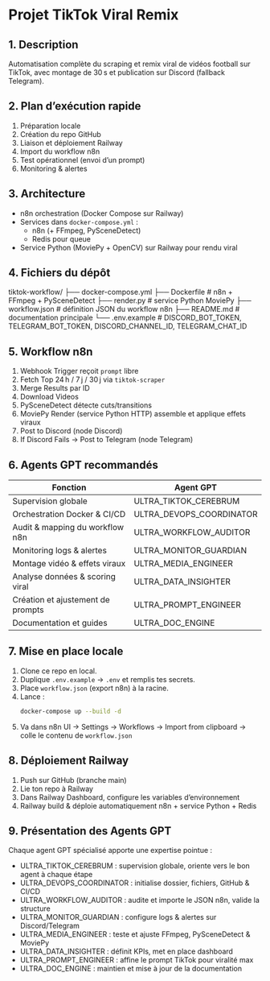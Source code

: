 # Projet TikTok Viral Remix

## 1. Description
Automatisation complète du scraping et remix viral de vidéos football sur TikTok, avec montage de 30 s et publication sur Discord (fallback Telegram).
## 2. Plan d’exécution rapide

1. Préparation locale  
2. Création du repo GitHub  
3. Liaison et déploiement Railway  
4. Import du workflow n8n  
5. Test opérationnel (envoi d’un prompt)  
6. Monitoring & alertes

## 3. Architecture
- n8n orchestration (Docker Compose sur Railway)
- Services dans `docker-compose.yml` :
  - n8n (+ FFmpeg, PySceneDetect)
  - Redis pour queue
- Service Python (MoviePy + OpenCV) sur Railway pour rendu viral

## 4. Fichiers du dépôt
tiktok-workflow/
├── docker-compose.yml
├── Dockerfile              # n8n + FFmpeg + PySceneDetect
├── render.py               # service Python MoviePy
├── workflow.json           # définition JSON du workflow n8n
├── README.md               # documentation principale
└── .env.example            # DISCORD_BOT_TOKEN, TELEGRAM_BOT_TOKEN, DISCORD_CHANNEL_ID, TELEGRAM_CHAT_ID

## 5. Workflow n8n
1. Webhook Trigger reçoit `prompt` libre
2. Fetch Top 24 h / 7 j / 30 j via `tiktok-scraper`
3. Merge Results par ID
4. Download Videos
5. PySceneDetect détecte cuts/transitions
6. MoviePy Render (service Python HTTP) assemble et applique effets viraux
7. Post to Discord (node Discord)
8. If Discord Fails → Post to Telegram (node Telegram)

## 6. Agents GPT recommandés
| Fonction                              | Agent GPT                  |
| ------------------------------------- | -------------------------- |
| Supervision globale                   | ULTRA_TIKTOK_CEREBRUM      |
| Orchestration Docker & CI/CD          | ULTRA_DEVOPS_COORDINATOR   |
| Audit & mapping du workflow n8n       | ULTRA_WORKFLOW_AUDITOR     |
| Monitoring logs & alertes             | ULTRA_MONITOR_GUARDIAN     |
| Montage vidéo & effets viraux         | ULTRA_MEDIA_ENGINEER       |
| Analyse données & scoring viral       | ULTRA_DATA_INSIGHTER       |
| Création et ajustement de prompts     | ULTRA_PROMPT_ENGINEER      |
| Documentation et guides               | ULTRA_DOC_ENGINE           |

## 7. Mise en place locale
1. Clone ce repo en local.
2. Duplique `.env.example` → `.env` et remplis tes secrets.
3. Place `workflow.json` (export n8n) à la racine.
4. Lance :
   ```bash
   docker-compose up --build -d
   ```
5. Va dans n8n UI → Settings → Workflows → Import from clipboard → colle le contenu de `workflow.json`

## 8. Déploiement Railway
1. Push sur GitHub (branche main)
2. Lie ton repo à Railway
3. Dans Railway Dashboard, configure les variables d’environnement
4. Railway build & déploie automatiquement n8n + service Python + Redis

## 9. Présentation des Agents GPT
Chaque agent GPT spécialisé apporte une expertise pointue :
- ULTRA_TIKTOK_CEREBRUM : supervision globale, oriente vers le bon agent à chaque étape
- ULTRA_DEVOPS_COORDINATOR : initialise dossier, fichiers, GitHub & CI/CD
- ULTRA_WORKFLOW_AUDITOR : audite et importe le JSON n8n, valide la structure
- ULTRA_MONITOR_GUARDIAN : configure logs & alertes sur Discord/Telegram
- ULTRA_MEDIA_ENGINEER : teste et ajuste FFmpeg, PySceneDetect & MoviePy
- ULTRA_DATA_INSIGHTER : définit KPIs, met en place dashboard
- ULTRA_PROMPT_ENGINEER : affine le prompt TikTok pour viralité max
- ULTRA_DOC_ENGINE : maintien et mise à jour de la documentation
